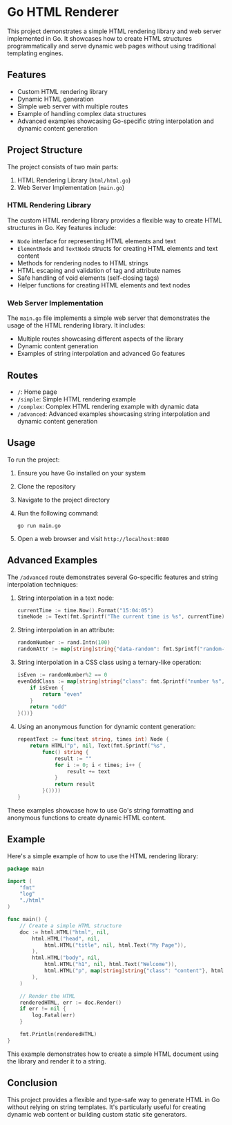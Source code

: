 # Go HTML Renderer

This project demonstrates a simple HTML rendering library and web server implemented in Go. It showcases how to create HTML structures programmatically and serve dynamic web pages without using traditional templating engines.

## Features

- Custom HTML rendering library
- Dynamic HTML generation
- Simple web server with multiple routes
- Example of handling complex data structures
- Advanced examples showcasing Go-specific string interpolation and dynamic content generation

## Project Structure

The project consists of two main parts:

1. HTML Rendering Library (`html/html.go`)
2. Web Server Implementation (`main.go`)

### HTML Rendering Library

The custom HTML rendering library provides a flexible way to create HTML structures in Go. Key features include:

- `Node` interface for representing HTML elements and text
- `ElementNode` and `TextNode` structs for creating HTML elements and text content
- Methods for rendering nodes to HTML strings
- HTML escaping and validation of tag and attribute names
- Safe handling of void elements (self-closing tags)
- Helper functions for creating HTML elements and text nodes

### Web Server Implementation

The `main.go` file implements a simple web server that demonstrates the usage of the HTML rendering library. It includes:

- Multiple routes showcasing different aspects of the library
- Dynamic content generation
- Examples of string interpolation and advanced Go features

## Routes

- `/`: Home page
- `/simple`: Simple HTML rendering example
- `/complex`: Complex HTML rendering example with dynamic data
- `/advanced`: Advanced examples showcasing string interpolation and dynamic content generation

## Usage

To run the project:

1. Ensure you have Go installed on your system
2. Clone the repository
3. Navigate to the project directory
4. Run the following command:

   ```
   go run main.go
   ```

5. Open a web browser and visit `http://localhost:8080`

## Advanced Examples

The `/advanced` route demonstrates several Go-specific features and string interpolation techniques:

1. String interpolation in a text node:
   ```go
   currentTime := time.Now().Format("15:04:05")
   timeNode := Text(fmt.Sprintf("The current time is %s", currentTime))
   ```

2. String interpolation in an attribute:
   ```go
   randomNumber := rand.Intn(100)
   randomAttr := map[string]string{"data-random": fmt.Sprintf("random-%d", randomNumber)}
   ```

3. String interpolation in a CSS class using a ternary-like operation:
   ```go
   isEven := randomNumber%2 == 0
   evenOddClass := map[string]string{"class": fmt.Sprintf("number %s", func() string {
       if isEven {
           return "even"
       }
       return "odd"
   }())}
   ```

4. Using an anonymous function for dynamic content generation:
   ```go
   repeatText := func(text string, times int) Node {
       return HTML("p", nil, Text(fmt.Sprintf("%s", 
           func() string {
               result := ""
               for i := 0; i < times; i++ {
                   result += text
               }
               return result
           }())))
   }
   ```

These examples showcase how to use Go's string formatting and anonymous functions to create dynamic HTML content.

## Example

Here's a simple example of how to use the HTML rendering library:

```go
package main

import (
    "fmt"
    "log"
    "./html"
)

func main() {
    // Create a simple HTML structure
    doc := html.HTML("html", nil,
        html.HTML("head", nil,
            html.HTML("title", nil, html.Text("My Page")),
        ),
        html.HTML("body", nil,
            html.HTML("h1", nil, html.Text("Welcome")),
            html.HTML("p", map[string]string{"class": "content"}, html.Text("This is a paragraph.")),
        ),
    )

    // Render the HTML
    renderedHTML, err := doc.Render()
    if err != nil {
        log.Fatal(err)
    }

    fmt.Println(renderedHTML)
}
```

This example demonstrates how to create a simple HTML document using the library and render it to a string.

## Conclusion

This project provides a flexible and type-safe way to generate HTML in Go without relying on string templates. It's particularly useful for creating dynamic web content or building custom static site generators.